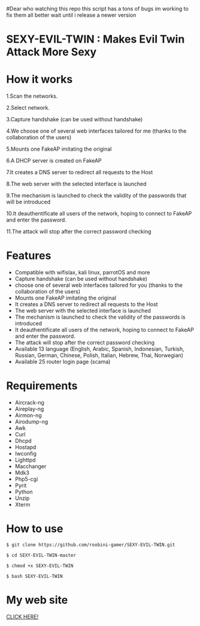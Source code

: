 
#Dear who watching this repo this script has a tons of bugs im working to fix them all better wait until i release a newer version




# SEXY-EVIL-TWIN : Makes Evil Twin Attack More Sexy

# How it works

1.Scan the networks.

2.Select network.

3.Capture handshake (can be used without handshake)

4.We choose one of several web interfaces tailored for me (thanks to the collaboration of the users)

5.Mounts one FakeAP imitating the original

6.A DHCP server is created on FakeAP

7.It creates a DNS server to redirect all requests to the Host

8.The web server with the selected interface is launched

9.The mechanism is launched to check the validity of the passwords that will be introduced

10.It deauthentificate all users of the network, hoping to connect to FakeAP and enter the password.

11.The attack will stop after the correct password checking

# Features

* Compatible with wifislax, kali linux, parrotOS and more
* Capture handshake (can be used without handshake)
* choose one of several web interfaces tailored for you (thanks to the collaboration of the users)
* Mounts one FakeAP imitating the original
* It creates a DNS server to redirect all requests to the Host
* The web server with the selected interface is launched
* The mechanism is launched to check the validity of the passwords is introduced
* It deauthentificate all users of the network, hoping to connect to FakeAP and enter the password.
* The attack will stop after the correct password checking
* Available 13 language (English, Arabic, Spanish, Indonesian, Turkish, Russian, German, Chinese, Polish, Italian, Hebrew, Thai, Norwegian)
* Available 25 router login page (scama)

# Requirements

* Aircrack-ng
* Aireplay-ng
* Airmon-ng
* Airodump-ng
* Awk
* Curl
* Dhcpd
* Hostapd
* Iwconfig
* Lighttpd
* Macchanger
* Mdk3
* Php5-cgi
* Pyrit
* Python
* Unzip
* Xterm

# How to use

```
$ git clone https://github.com/roobini-gamer/SEXY-EVIL-TWIN.git

$ cd SEXY-EVIL-TWIN-master

$ chmod +x SEXY-EVIL-TWIN

$ bash SEXY-EVIL-TWIN
```

# My web site

<a href="https://bit.ly/3llxWWO">CLICK HERE!</a>
